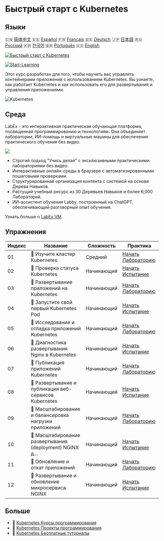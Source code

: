 # Быстрый старт с Kubernetes

## Языки

🇨🇳 [简体中文](README_zh.md) 🇪🇸 [Español](README_es.md) 🇫🇷 [Français](README_fr.md) 🇩🇪 [Deutsch](README_de.md) 🇯🇵 [日本語](README_ja.md) 🇷🇺 [Русский](README_ru.md) 🇰🇷 [한국어](README_ko.md) 🇧🇷 [Português](README_pt.md) 🇺🇸 [English](README.md) 

[![Быстрый старт с Kubernetes](https://cover-creator.labex.io/quick-start-with-kubernetes.png?lang=ru)](https://labex.io/ru/courses/quick-start-with-kubernetes)

[![Start-Learning](https://img.shields.io/badge/Start-Learning-whitesmoke?style=for-the-badge)](https://labex.io/ru/courses/quick-start-with-kubernetes)

Этот курс разработан для того, чтобы научить вас управлять контейнерами приложений с использованием Kubernetes. Вы узнаете, как работает Kubernetes и как использовать его для развертывания и управления приложениями.

![Kubernetes](https://img.shields.io/badge/Kubernetes-whitesmoke?style=for-the-badge&logo=kubernetes)


## Среда

LabEx - это интерактивная практическая обучающая платформа, посвященная программированию и технологиям. Она объединяет лаборатории, ИИ-помощь и виртуальные машины для обеспечения практического обучения без видео.

![](https://tutorial-screenshot.getvm.io/images/vm-1725247253.png)

- Строгий подход "Учись делая" с эксклюзивными практическими лабораториями без видео.
- Интерактивные онлайн-среды в браузере с автоматизированными пошаговыми проверками.
- Структурированная организация контента с системой на основе Дерева Навыков.
- Растущий учебный ресурс из 30 Деревьев Навыков и более 6,000 Лабораторий.
- ИИ-ассистент обучения Labby, построенный на ChatGPT, обеспечивающий разговорный опыт обучения.

Узнать больше о [LabEx VM](https://support.labex.io/using-labex/virtual-machine).

## Упражнения

|   Индекс | Название                                                 | Сложность   | Практика                                                                                                                                   |
|----------|----------------------------------------------------------|-------------|--------------------------------------------------------------------------------------------------------------------------------------------|
|       01 | 📖 Изучите кластер Kubernetes                            | Средний     | <a target='_blank' href='https://labex.io/ru/tutorials/kubernetes-explore-the-kubernetes-cluster-434519'>Начать Лабораторию</a>            |
|       02 | 🎯 Проверка статуса Kubernetes                           | Начинающий  | <a target='_blank' href='https://labex.io/ru/labs/kubernetes-check-kubernetes-status-434775'>Начать Испытание</a>                          |
|       03 | 📖 Развертывание приложений на Kubernetes                | Начинающий  | <a target='_blank' href='https://labex.io/ru/tutorials/kubernetes-deploy-applications-on-kubernetes-434644'>Начать Лабораторию</a>         |
|       04 | 🎯 Запустите свой первый Kubernetes Pod                  | Начинающий  | <a target='_blank' href='https://labex.io/ru/tutorials/kubernetes-launch-your-first-kubernetes-pod-434769'>Начать Испытание</a>            |
|       05 | 📖 Исследование и отладка приложений Kubernetes          | Начинающий  | <a target='_blank' href='https://labex.io/ru/tutorials/kubernetes-explore-and-debug-kubernetes-applications-434645'>Начать Лабораторию</a> |
|       06 | 🎯 Диагностика развертывания Nginx в Kubernetes          | Начинающий  | <a target='_blank' href='https://labex.io/ru/labs/kubernetes-troubleshoot-kubernetes-nginx-deployment-434782'>Начать Испытание</a>         |
|       07 | 📖 Публикация приложений Kubernetes                      | Начинающий  | <a target='_blank' href='https://labex.io/ru/tutorials/kubernetes-expose-kubernetes-applications-434647'>Начать Лабораторию</a>            |
|       08 | 🎯 Развертывание и публикация веб-сервисов Kubernetes    | Начинающий  | <a target='_blank' href='https://labex.io/ru/labs/kubernetes-deploy-and-expose-kubernetes-web-services-434804'>Начать Испытание</a>        |
|       09 | 📖 Масштабирование и балансировка нагрузки приложений    | Начинающий  | <a target='_blank' href='https://labex.io/ru/tutorials/kubernetes-scale-and-load-balance-applications-434648'>Начать Лабораторию</a>       |
|       10 | 🎯 Масштабирование развертывания (deployment) NGINX д... | Начинающий  | <a target='_blank' href='https://labex.io/ru/labs/kubernetes-scale-nginx-deployment-to-six-replicas-434818'>Начать Испытание</a>           |
|       11 | 📖 Обновление и откат приложений                         | Начинающий  | <a target='_blank' href='https://labex.io/ru/tutorials/kubernetes-update-and-rollback-applications-434649'>Начать Лабораторию</a>          |
|       12 | 🎯 Развертывание и обновление микросервиса NGINX         | Начинающий  | <a target='_blank' href='https://labex.io/ru/tutorials/kubernetes-deploy-and-update-nginx-microservice-434821'>Начать Испытание</a>        |

## Больше

- 🔗 [Kubernetes Курсы программирования](https://github.com/labex-labs/awesome-programming-courses)
- 🔗 [Kubernetes Проекты программирования](https://github.com/labex-labs/awesome-programming-projects)
- 🔗 [Kubernetes Бесплатные туториалы](https://github.com/labex-labs/kubernetes-free-tutorials)

